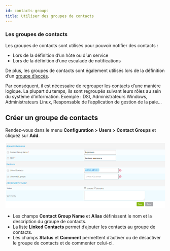 ```yaml
---
id: contacts-groups
title: Utiliser des groupes de contacts
---
```


### Les groupes de contacts

Les groupes de contacts sont utilisés pour pouvoir notifier des contacts :

* Lors de la définition d’un hôte ou d’un service
* Lors de la définition d’une escalade de notifications

De plus, les groupes de contacts sont également utilisés lors de la définition d’un [groupe d’accès](../../administration/access-control-lists.md#créer-un-groupe-daccès).

Par conséquent, il est nécessaire de regrouper les contacts d’une manière logique. La plupart du temps, ils sont regroupés
suivant leurs rôles au sein du système d’information. Exemple : DSI, Administrateurs Windows, Administrateurs Linux,
Responsable de l’application de gestion de la paie...

## Créer un groupe de contacts

Rendez-vous dans le menu **Configuration > Users > Contact Groups** et cliquez sur **Add**.

![image](../../assets/configuration/07contactgroup.png)

* Les champs **Contact Group Name** et **Alias** définissent le nom et la description du groupe de contacts.
* La liste **Linked Contacts** permet d’ajouter les contacts au groupe de contacts.
* Les champs **Status** et **Comment** permettent d’activer ou de désactiver le groupe de contacts et de commenter
  celui-ci.
